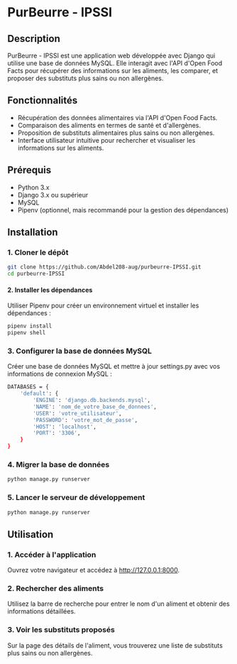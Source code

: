 # PurBeurre - IPSSI

## Description

PurBeurre - IPSSI est une application web développée avec Django qui utilise une base de données MySQL. Elle interagit avec l'API d'Open Food Facts pour récupérer des informations sur les aliments, les comparer, et proposer des substituts plus sains ou non allergènes.

## Fonctionnalités

- Récupération des données alimentaires via l'API d'Open Food Facts.
- Comparaison des aliments en termes de santé et d'allergènes.
- Proposition de substituts alimentaires plus sains ou non allergènes.
- Interface utilisateur intuitive pour rechercher et visualiser les informations sur les aliments.

## Prérequis

- Python 3.x
- Django 3.x ou supérieur
- MySQL
- Pipenv (optionnel, mais recommandé pour la gestion des dépendances)

## Installation

### 1. Cloner le dépôt

```bash
git clone https://github.com/Abdel208-aug/purbeurre-IPSSI.git
cd purbeurre-IPSSI
```

#### 2. Installer les dépendances
Utiliser Pipenv pour créer un environnement virtuel et installer les dépendances :
```bash
pipenv install
pipenv shell
```
### 3. Configurer la base de données MySQL
Créer une base de données MySQL et mettre à jour settings.py avec vos informations de connexion MySQL :

```bash
DATABASES = {
    'default': {
        'ENGINE': 'django.db.backends.mysql',
        'NAME': 'nom_de_votre_base_de_donnees',
        'USER': 'votre_utilisateur',
        'PASSWORD': 'votre_mot_de_passe',
        'HOST': 'localhost',
        'PORT': '3306',
    }
}
```
### 4. Migrer la base de données
```bash
python manage.py runserver
```
### 5. Lancer le serveur de développement

```bash
python manage.py runserver
```
## Utilisation
### 1. Accéder à l'application
Ouvrez votre navigateur et accédez à http://127.0.0.1:8000.

### 2. Rechercher des aliments
Utilisez la barre de recherche pour entrer le nom d'un aliment et obtenir des informations détaillées.

### 3. Voir les substituts proposés
Sur la page des détails de l'aliment, vous trouverez une liste de substituts plus sains ou non allergènes.
